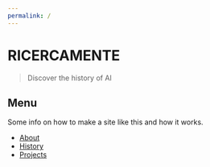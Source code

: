 ```yaml
---
permalink: /
---
```

# **RICERCAMENTE**
> Discover the history of AI

## Menu

Some info on how to make a site like this and how it works.

- [About](https://github.com/EdoPedrocchi/RicercaMente)
- [History](History.md)
- [Projects](projects.md)

